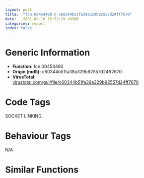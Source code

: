 ```yaml
---
layout: post
title:  "fcn.00454460 @ c60344b51fa39a329b92557d24ff7670"
date:   2021-09-10 15:52:19 +0300
categories: report
index: false
---
```


# Generic Information
- **Function:** fcn.00454460
- **Origin (md5):** c60344b51fa39a329b92557d24ff7670
- **VirusTotal:** [virustotal.com/gui/file/c60344b51fa39a329b92557d24ff7670][virustotal_ref]

# Code Tags
<span class="tag" id="SOCKET">SOCKET</span>
<span class="tag" id="LINKING">LINKING</span>


# Behaviour Tags
<span class="bhv-tag" id="na">N/A</span>

# Similar Functions
<script type="text/javascript" src="https://www.gstatic.com/charts/loader.js"></script>
<script type="text/javascript">

    google.charts.load('current', {'packages':['corechart']});
    google.charts.setOnLoadCallback(drawChart);

    function drawChart() {
    var data = new google.visualization.DataTable();
        data.addColumn('number', 'X');
        data.addColumn('number', 'Y');
        data.addColumn({type: 'string', role: 'tooltip', 'p': {'html': true}});
        data.addColumn({'type': 'string', 'role': 'style'});
        
        data.addRows([
    [0, 0, '<b><a href="/report/fcn.00454460@c60344b51fa39a329b92557d24ff7670">fcn.00454460</a><br>@c60344b51fa39a329b92557d24ff7670</b><br>push ebp<br>mov ebp, esp<br>sub esp, 0x290<br>mov eax, dword[0x5ffcc0]<br>xor eax, ebp<br>mov dword[ebp-0x14], eax<br>mov dword[ebp-0x290], ecx<br>lea eax, [ebp-0x1a8]<br>push eax<br>push 2<br>call dword[sym.imp.WS2_32.dll_WSAStartup]<br>test eax, eax<br>je 0x454491<br>jmp 0x4548f9<br>push str.inetmib1.dll<br>call dword[sym.imp.KERNEL32.dll_LoadLibraryW]<br>mov dword[ebp-0x1e4], eax<br>cmp dword[ebp-0x1e4], 0x20<br>jae 0x4544b0<br>jmp 0x4548f9<br>push str.SnmpExtensionInit<br>mov ecx, dword[ebp-0x1e4]<br>push ecx<br>call dword[sym.imp.KERNEL32.dll_GetProcAddress]<br>mov dword[ebp-0x254], eax<br>push str.SnmpExtensionInitEx<br>mov edx, dword[ebp-0x1e4]<br>push edx<br>call dword[sym.imp.KERNEL32.dll_GetProcAddress]<br>mov dword[ebp-0x288], eax<br>push str.SnmpExtensionQuery<br>mov eax, dword[ebp-0x1e4]<br>push eax<br>call dword[sym.imp.KERNEL32.dll_GetProcAddress]<br>mov dword[ebp-0xc], eax<br>push str.SnmpExtensionTrap<br>mov ecx, dword[ebp-0x1e4]<br>push ecx<br>call dword[sym.imp.KERNEL32.dll_GetProcAddress]<br>mov dword[ebp-0x10], eax<br>lea edx, [ebp-8]<br>push edx<br>lea eax, [ebp-0x1b0]<br>push eax<br>call dword[sym.imp.KERNEL32.dll_GetTickCount]<br>push eax<br>call dword[ebp-0x254]<br>mov dword[ebp-0x250], 0<br>mov dword[ebp-0x24c], 0<br>mov ecx, dword[ebp-0x250]<br>mov dword[ebp-0x1e0], ecx<br>mov edx, dword[ebp-0x24c]<br>mov dword[ebp-0x1dc], edx<br>mov eax, dword[ebp-0x250]<br>mov dword[ebp-0x1c8], eax<br>mov ecx, dword[ebp-0x24c]<br>mov dword[ebp-0x1c4], ecx<br>lea edx, [ebp-0x1e0]<br>mov dword[ebp-0x248], edx<br>mov dword[ebp-0x238], 1<br>mov dword[ebp-0x234], 3<br>mov dword[ebp-0x230], 6<br>mov dword[ebp-0x22c], 1<br>mov dword[ebp-0x228], 2<br>mov dword[ebp-0x224], 1<br>mov dword[ebp-0x220], 2<br>mov dword[ebp-0x21c], 2<br>mov dword[ebp-0x218], 1<br>mov dword[ebp-0x214], 3<br>mov dword[ebp-0x204], 1<br>mov dword[ebp-0x200], 3<br>mov dword[ebp-0x1fc], 6<br>mov dword[ebp-0x1f8], 1<br>mov dword[ebp-0x1f4], 2<br>mov dword[ebp-0x1f0], 1<br>mov dword[ebp-0x1ec], 2<br>mov dword[ebp-0x1e8], 1<br>mov dword[ebp-0x27c], 1<br>mov dword[ebp-0x278], 3<br>mov dword[ebp-0x274], 6<br>mov dword[ebp-0x270], 1<br>mov dword[ebp-0x26c], 2<br>mov dword[ebp-0x268], 1<br>mov dword[ebp-0x264], 2<br>mov dword[ebp-0x260], 2<br>mov dword[ebp-0x25c], 1<br>mov dword[ebp-0x258], 6<br>mov dword[ebp-0x240], 0xa<br>lea eax, [ebp-0x27c]<br>mov dword[ebp-0x23c], eax<br>mov dword[ebp-0x210], 0xa<br>lea ecx, [ebp-0x238]<br>mov dword[ebp-0x20c], ecx<br>mov dword[ebp-0x284], 8<br>lea edx, [ebp-0x204]<br>mov dword[ebp-0x280], edx<br>mov dword[ebp-0x244], 1<br>lea eax, [ebp-0x284]<br>push eax<br>lea ecx, [ebp-0x1e0]<br>push ecx<br>call sub.snmpapi.dll_SnmpUtilOidCpy<br>lea edx, [ebp-0x1ac]<br>push edx<br>lea eax, [ebp-0x208]<br>push eax<br>lea ecx, [ebp-0x248]<br>push ecx<br>push 0xa1<br>call dword[ebp-0xc]<br>mov dword[ebp-0x244], 2<br>lea edx, [ebp-0x210]<br>push edx<br>lea eax, [ebp-0x1e0]<br>push eax<br>call sub.snmpapi.dll_SnmpUtilOidCpy<br>lea ecx, [ebp-0x240]<br>push ecx<br>lea edx, [ebp-0x1c8]<br>push edx<br>call sub.snmpapi.dll_SnmpUtilOidCpy<br>mov dword[ebp-0x28c], 0<br>jmp 0x454751<br>mov eax, dword[ebp-0x28c]<br>add eax, 1<br>mov dword[ebp-0x28c], eax<br>mov ecx, dword[ebp-0x28c]<br>cmp ecx, dword[ebp-0x1d4]<br>jge 0x4548e1<br>lea edx, [ebp-0x1ac]<br>push edx<br>lea eax, [ebp-0x208]<br>push eax<br>lea ecx, [ebp-0x248]<br>push ecx<br>push 0xa1<br>call dword[ebp-0xc]<br>test eax, eax<br>jne 0x454786<br>jmp 0x454742<br>mov edx, dword[ebp-0x210]<br>push edx<br>lea eax, [ebp-0x210]<br>push eax<br>lea ecx, [ebp-0x1e0]<br>push ecx<br>call sub.snmpapi.dll_SnmpUtilOidNCmp<br>test eax, eax<br>je 0x4547a6<br>jmp 0x454742<br>cmp dword[ebp-0x1d4], 6<br>je 0x4547b1<br>jmp 0x454742<br>mov edx, dword[ebp-0x240]<br>push edx<br>lea eax, [ebp-0x240]<br>push eax<br>lea ecx, [ebp-0x1c8]<br>push ecx<br>call sub.snmpapi.dll_SnmpUtilOidNCmp<br>test eax, eax<br>je 0x4547d4<br>jmp 0x454742<br>cmp dword[ebp-0x1bc], 0<br>jne 0x4547e2<br>jmp 0x454742<br>mov edx, dword[ebp-0x1bc]<br>movzx eax, byte[edx]<br>cmp eax, 0x44<br>jne 0x454830<br>mov ecx, dword[ebp-0x1bc]<br>movzx edx, byte[ecx+1]<br>cmp edx, 0x45<br>jne 0x454830<br>mov eax, dword[ebp-0x1bc]<br>movzx ecx, byte[eax+2]<br>cmp ecx, 0x53<br>jne 0x454830<br>mov edx, dword[ebp-0x1bc]<br>movzx eax, byte[edx+3]<br>cmp eax, 0x54<br>jne 0x454830<br>mov ecx, dword[ebp-0x1bc]<br>movzx edx, byte[ecx+4]<br>test edx, edx<br>jne 0x454830<br>jmp 0x454742<br>mov eax, dword[ebp-0x1bc]<br>movzx ecx, byte[eax]<br>test ecx, ecx<br>jne 0x454888<br>mov edx, dword[ebp-0x1bc]<br>movzx eax, byte[edx+1]<br>test eax, eax<br>jne 0x454888<br>mov ecx, dword[ebp-0x1bc]<br>movzx edx, byte[ecx+2]<br>test edx, edx<br>jne 0x454888<br>mov eax, dword[ebp-0x1bc]<br>movzx ecx, byte[eax+3]<br>test ecx, ecx<br>jne 0x454888<br>mov edx, dword[ebp-0x1bc]<br>movzx eax, byte[edx+4]<br>test eax, eax<br>jne 0x454888<br>mov ecx, dword[ebp-0x1bc]<br>movzx edx, byte[ecx+5]<br>test edx, edx<br>jne 0x454888<br>jmp 0x454742<br>mov eax, dword[ebp-0x1bc]<br>movzx ecx, byte[eax+5]<br>push ecx<br>mov edx, dword[ebp-0x1bc]<br>movzx eax, byte[edx+4]<br>push eax<br>mov ecx, dword[ebp-0x1bc]<br>movzx edx, byte[ecx+3]<br>push edx<br>mov eax, dword[ebp-0x1bc]<br>movzx ecx, byte[eax+2]<br>push ecx<br>mov edx, dword[ebp-0x1bc]<br>movzx eax, byte[edx+1]<br>push eax<br>mov ecx, dword[ebp-0x1bc]<br>movzx edx, byte[ecx]<br>push edx<br>push str._02X__02X__02X__02X__02X__02X<br>mov eax, dword[ebp+8]<br>push eax<br>call fcn.00415100<br>add esp, 0x20<br>jmp 0x4548e1<br>lea ecx, [ebp-0x1e0]<br>push ecx<br>call sub.snmpapi.dll_SnmpUtilVarBindFree<br>lea edx, [ebp-0x1c8]<br>push edx<br>call sub.snmpapi.dll_SnmpUtilVarBindFree<br>mov ecx, dword[ebp-0x14]<br>xor ecx, ebp<br>call fcn.005713ed<br>mov esp, ebp<br>pop ebp<br>ret 4<br><eoc> ', 'point { fill-color: #e0440e; }'],

        ]);

    var options = {
        title: 'Similarity Plot',
        legend: 'none',
        colors: ['#dedbd9', '#e6693e', '#ec8f6e', '#f3b49f', '#f6c7b6'],
        tooltip: {isHtml: true, trigger: 'both'},
        explorer: {
        actions: ["dragToZoom", "rightClickToReset"],
        },
        chartArea: {
        width: '80%',
        height: '80%'
        },
        width: '100%',
        height: '100%'
    };

    var chart = new google.visualization.ScatterChart(document.getElementById('chart_div'));

    chart.draw(data, options);
    }
    
</script>


<div id="chart_div" style="width: 100%px; height: 100%;"></div>

# Disassembled Code
{% highlight nasm %}

push ebp
mov ebp, esp
sub esp, 0x290
mov eax, dword[0x5ffcc0]
xor eax, ebp
mov dword[ebp-0x14], eax
mov dword[ebp-0x290], ecx
lea eax, [ebp-0x1a8]
push eax
push 2
call dword[sym.imp.WS2_32.dll_WSAStartup]
test eax, eax
je 0x454491
jmp 0x4548f9
push str.inetmib1.dll
call dword[sym.imp.KERNEL32.dll_LoadLibraryW]
mov dword[ebp-0x1e4], eax
cmp dword[ebp-0x1e4], 0x20
jae 0x4544b0
jmp 0x4548f9
push str.SnmpExtensionInit
mov ecx, dword[ebp-0x1e4]
push ecx
call dword[sym.imp.KERNEL32.dll_GetProcAddress]
mov dword[ebp-0x254], eax
push str.SnmpExtensionInitEx
mov edx, dword[ebp-0x1e4]
push edx
call dword[sym.imp.KERNEL32.dll_GetProcAddress]
mov dword[ebp-0x288], eax
push str.SnmpExtensionQuery
mov eax, dword[ebp-0x1e4]
push eax
call dword[sym.imp.KERNEL32.dll_GetProcAddress]
mov dword[ebp-0xc], eax
push str.SnmpExtensionTrap
mov ecx, dword[ebp-0x1e4]
push ecx
call dword[sym.imp.KERNEL32.dll_GetProcAddress]
mov dword[ebp-0x10], eax
lea edx, [ebp-8]
push edx
lea eax, [ebp-0x1b0]
push eax
call dword[sym.imp.KERNEL32.dll_GetTickCount]
push eax
call dword[ebp-0x254]
mov dword[ebp-0x250], 0
mov dword[ebp-0x24c], 0
mov ecx, dword[ebp-0x250]
mov dword[ebp-0x1e0], ecx
mov edx, dword[ebp-0x24c]
mov dword[ebp-0x1dc], edx
mov eax, dword[ebp-0x250]
mov dword[ebp-0x1c8], eax
mov ecx, dword[ebp-0x24c]
mov dword[ebp-0x1c4], ecx
lea edx, [ebp-0x1e0]
mov dword[ebp-0x248], edx
mov dword[ebp-0x238], 1
mov dword[ebp-0x234], 3
mov dword[ebp-0x230], 6
mov dword[ebp-0x22c], 1
mov dword[ebp-0x228], 2
mov dword[ebp-0x224], 1
mov dword[ebp-0x220], 2
mov dword[ebp-0x21c], 2
mov dword[ebp-0x218], 1
mov dword[ebp-0x214], 3
mov dword[ebp-0x204], 1
mov dword[ebp-0x200], 3
mov dword[ebp-0x1fc], 6
mov dword[ebp-0x1f8], 1
mov dword[ebp-0x1f4], 2
mov dword[ebp-0x1f0], 1
mov dword[ebp-0x1ec], 2
mov dword[ebp-0x1e8], 1
mov dword[ebp-0x27c], 1
mov dword[ebp-0x278], 3
mov dword[ebp-0x274], 6
mov dword[ebp-0x270], 1
mov dword[ebp-0x26c], 2
mov dword[ebp-0x268], 1
mov dword[ebp-0x264], 2
mov dword[ebp-0x260], 2
mov dword[ebp-0x25c], 1
mov dword[ebp-0x258], 6
mov dword[ebp-0x240], 0xa
lea eax, [ebp-0x27c]
mov dword[ebp-0x23c], eax
mov dword[ebp-0x210], 0xa
lea ecx, [ebp-0x238]
mov dword[ebp-0x20c], ecx
mov dword[ebp-0x284], 8
lea edx, [ebp-0x204]
mov dword[ebp-0x280], edx
mov dword[ebp-0x244], 1
lea eax, [ebp-0x284]
push eax
lea ecx, [ebp-0x1e0]
push ecx
call sub.snmpapi.dll_SnmpUtilOidCpy
lea edx, [ebp-0x1ac]
push edx
lea eax, [ebp-0x208]
push eax
lea ecx, [ebp-0x248]
push ecx
push 0xa1
call dword[ebp-0xc]
mov dword[ebp-0x244], 2
lea edx, [ebp-0x210]
push edx
lea eax, [ebp-0x1e0]
push eax
call sub.snmpapi.dll_SnmpUtilOidCpy
lea ecx, [ebp-0x240]
push ecx
lea edx, [ebp-0x1c8]
push edx
call sub.snmpapi.dll_SnmpUtilOidCpy
mov dword[ebp-0x28c], 0
jmp 0x454751
mov eax, dword[ebp-0x28c]
add eax, 1
mov dword[ebp-0x28c], eax
mov ecx, dword[ebp-0x28c]
cmp ecx, dword[ebp-0x1d4]
jge 0x4548e1
lea edx, [ebp-0x1ac]
push edx
lea eax, [ebp-0x208]
push eax
lea ecx, [ebp-0x248]
push ecx
push 0xa1
call dword[ebp-0xc]
test eax, eax
jne 0x454786
jmp 0x454742
mov edx, dword[ebp-0x210]
push edx
lea eax, [ebp-0x210]
push eax
lea ecx, [ebp-0x1e0]
push ecx
call sub.snmpapi.dll_SnmpUtilOidNCmp
test eax, eax
je 0x4547a6
jmp 0x454742
cmp dword[ebp-0x1d4], 6
je 0x4547b1
jmp 0x454742
mov edx, dword[ebp-0x240]
push edx
lea eax, [ebp-0x240]
push eax
lea ecx, [ebp-0x1c8]
push ecx
call sub.snmpapi.dll_SnmpUtilOidNCmp
test eax, eax
je 0x4547d4
jmp 0x454742
cmp dword[ebp-0x1bc], 0
jne 0x4547e2
jmp 0x454742
mov edx, dword[ebp-0x1bc]
movzx eax, byte[edx]
cmp eax, 0x44
jne 0x454830
mov ecx, dword[ebp-0x1bc]
movzx edx, byte[ecx+1]
cmp edx, 0x45
jne 0x454830
mov eax, dword[ebp-0x1bc]
movzx ecx, byte[eax+2]
cmp ecx, 0x53
jne 0x454830
mov edx, dword[ebp-0x1bc]
movzx eax, byte[edx+3]
cmp eax, 0x54
jne 0x454830
mov ecx, dword[ebp-0x1bc]
movzx edx, byte[ecx+4]
test edx, edx
jne 0x454830
jmp 0x454742
mov eax, dword[ebp-0x1bc]
movzx ecx, byte[eax]
test ecx, ecx
jne 0x454888
mov edx, dword[ebp-0x1bc]
movzx eax, byte[edx+1]
test eax, eax
jne 0x454888
mov ecx, dword[ebp-0x1bc]
movzx edx, byte[ecx+2]
test edx, edx
jne 0x454888
mov eax, dword[ebp-0x1bc]
movzx ecx, byte[eax+3]
test ecx, ecx
jne 0x454888
mov edx, dword[ebp-0x1bc]
movzx eax, byte[edx+4]
test eax, eax
jne 0x454888
mov ecx, dword[ebp-0x1bc]
movzx edx, byte[ecx+5]
test edx, edx
jne 0x454888
jmp 0x454742
mov eax, dword[ebp-0x1bc]
movzx ecx, byte[eax+5]
push ecx
mov edx, dword[ebp-0x1bc]
movzx eax, byte[edx+4]
push eax
mov ecx, dword[ebp-0x1bc]
movzx edx, byte[ecx+3]
push edx
mov eax, dword[ebp-0x1bc]
movzx ecx, byte[eax+2]
push ecx
mov edx, dword[ebp-0x1bc]
movzx eax, byte[edx+1]
push eax
mov ecx, dword[ebp-0x1bc]
movzx edx, byte[ecx]
push edx
push str._02X__02X__02X__02X__02X__02X
mov eax, dword[ebp+8]
push eax
call fcn.00415100
add esp, 0x20
jmp 0x4548e1
lea ecx, [ebp-0x1e0]
push ecx
call sub.snmpapi.dll_SnmpUtilVarBindFree
lea edx, [ebp-0x1c8]
push edx
call sub.snmpapi.dll_SnmpUtilVarBindFree
mov ecx, dword[ebp-0x14]
xor ecx, ebp
call fcn.005713ed
mov esp, ebp
pop ebp
ret 4

{% endhighlight %}

[virustotal_ref]: https://www.virustotal.com/gui/file/c60344b51fa39a329b92557d24ff7670